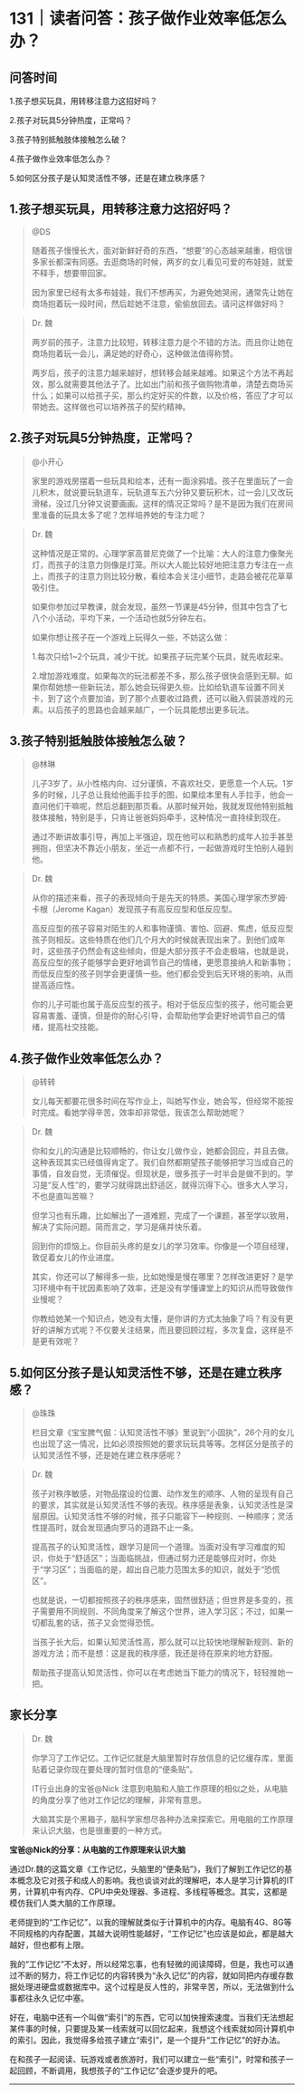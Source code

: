 # 131｜读者问答：孩子做作业效率低怎么办？

## 问答时间

1.孩子想买玩具，用转移注意力这招好吗？

2.孩子对玩具5分钟热度，正常吗？

3.孩子特别抵触肢体接触怎么破？

4.孩子做作业效率低怎么办？

5.如何区分孩子是认知灵活性不够，还是在建立秩序感？

## 1.孩子想买玩具，用转移注意力这招好吗？

> @DS
> 
> 随着孩子慢慢长大，面对新鲜好奇的东西，“想要”的心态越来越重，相信很多家长都深有同感。去逛商场的时候，两岁的女儿看见可爱的布娃娃，就爱不释手，想要带回家。
> 
> 因为家里已经有太多布娃娃，我们不想再买，为避免她哭闹，通常先让她在商场抱着玩一段时间，然后趁她不注意，偷偷放回去。请问这样做好吗？

> Dr. 魏
> 
> 两岁前的孩子，注意力比较短，转移注意力是个不错的方法。而且你让她在商场抱着玩一会儿，满足她的好奇心，这种做法值得称赞。
> 
> 两岁后，孩子的注意力越来越好，想转移会越来越难。如果这个方法不再起效，那么就需要其他法子了。比如出门前和孩子做购物清单，清楚去商场买什么；如果可以给孩子买，那么约定好买的件数，以及价格，答应了才可以带她去。这样做也可以培养孩子的契约精神。

## 2.孩子对玩具5分钟热度，正常吗？

> @小开心
> 
> 家里的游戏房摆着一些玩具和绘本，还有一面涂鸦墙。孩子在里面玩了一会儿积木，就说要玩轨道车，玩轨道车五六分钟又要玩积木，过一会儿又改玩滑梯，没过几分钟又说要画画。这样的情况正常吗？是不是因为我们在房间里准备的玩具太多了呢？怎样培养她的专注力呢？

> Dr. 魏
> 
> 这种情况是正常的。心理学家高普尼克做了一个比喻：大人的注意力像聚光灯，而孩子的注意力则像是灯笼。所以大人能比较好地把注意力专注在一点上，而孩子的注意力则比较分散，看绘本会关注小细节，走路会被花花草草吸引住。
> 
> 如果你参加过早教课，就会发现，虽然一节课是45分钟，但其中包含了七八个小活动，平均下来，一个活动也就5分钟左右。
> 
> 如果你想让孩子在一个游戏上玩得久一些，不妨这么做：
> 
> 1.每次只给1~2个玩具，减少干扰。如果孩子玩完某个玩具，就先收起来。
> 
> 2.增加游戏难度。如果每次的玩法都差不多，那么孩子很快会感到无聊。如果你帮她想一些新玩法，那么她会玩得更久些。比如给轨道车设置不同关卡，到了这个点要加油，到了那个点要收过路费，还可以融入假装游戏的元素。以后孩子的思路也会越来越广，一个玩具能想出更多玩法。

## 3.孩子特别抵触肢体接触怎么破？

> @林琳
> 
> 儿子3岁了，从小性格内向、过分谨慎，不喜欢社交，更愿意一个人玩。1岁多的时候，儿子总让我给他画手拉手的图，如果绘本里有人手拉手，他会一直问他们干嘛呢，然后总翻到那页看。从那时候开始，我就发现他特别抵触肢体接触，特别是手，只肯让爸爸妈妈牵手，这种情况一直持续到现在。
> 
> 通过不断讲故事引导，再加上半强迫，现在他可以和熟悉的成年人拉手甚至拥抱，但坚决不靠近小朋友，坐近一点都不行，一起做游戏时生怕别人碰到他。

> Dr. 魏
> 
> 从你的描述来看，孩子的表现倾向于是先天的特质。美国心理学家杰罗姆·卡根（Jerome Kagan）发现孩子有高反应型和低反应型。
> 
> 高反应型的孩子容易对陌生的人和事物谨慎、害怕、回避、焦虑，低反应型孩子则相反。这些特质在他们几个月大的时候就表现出来了。到他们成年时，这些孩子仍然会有这些倾向，但是大部分孩子不会走极端，也就是说，高反应型的孩子能够学会更好地调节自己的情绪，更愿意接纳人和新事物；而低反应型的孩子则学会更谨慎一些。他们都会受到后天环境的影响，从而提高适应性。
> 
> 你的儿子可能也属于高反应型的孩子。相对于低反应型的孩子，他可能会更容易害羞、谨慎，但是你的耐心引导，会帮助他学会更好地调节自己的情绪，提高社交技能。

## 4.孩子做作业效率低怎么办？

> @转转
> 
> 女儿每天都要花很多时间在写作业上，叫她写作业，她会写，但经常不能按时完成。看她学得辛苦，效率却非常低，我该怎么帮助她呢？

> Dr. 魏
> 
> 你和女儿的沟通是比较顺畅的，你让女儿做作业，她都会回应，并且去做。这种表现其实已经值得肯定了。我们自然都期望孩子能够把学习当成自己的事情，自发自觉，无须催促。但现状是，很多孩子一时半会是做不到的。学习是“反人性”的，要学习就得跳出舒适区，就得沉得下心。很多大人学习，不也是直叫苦嘛？
> 
> 但学习也有乐趣，比如解出了一道难题，完成了一个课题，甚至学以致用，解决了实际问题。简而言之，学习是痛并快乐着。
> 
> 回到你的烦恼上。你目前头疼的是女儿的学习效率。你像是一个项目经理，敦促着女儿的作业进度。
> 
> 其实，你还可以了解得多一些，比如她慢是慢在哪里？怎样改进更好？是学习环境中有干扰因素影响了效率，还是没有学懂课堂上的知识从而导致做作业慢呢？
> 
> 你教给她某一个知识点，她没有太懂，是你讲的方式太抽象了吗？有没有更好的讲解方式呢？不仅要关注结果，而且要回顾过程，多次复盘，这样是不是更有效呢？

## 5.如何区分孩子是认知灵活性不够，还是在建立秩序感？

> @珠珠
> 
> 栏目文章《宝宝脾气倔：认知灵活性不够》里说到“小固执”，26个月的女儿也出现了这一情况，比如必须按照她的要求玩玩具等等。怎样区分是孩子的认知灵活性不够，还是她在建立秩序感呢？

> Dr. 魏
> 
> 孩子对秩序敏感，对物品摆设的位置、动作发生的顺序、人物的呈现有自己的要求，其实就是认知灵活性不够的表现。秩序感是表象，认知灵活性是深层原因。认知灵活性不够的时候，孩子只能容下一种规则、一种顺序；灵活性提高时，就会发现通向罗马的道路不止一条。
> 
> 提高孩子的认知灵活性，跟学习是同一个道理。当面对没有学习难度的知识，你处于“舒适区”；当面临挑战，但通过努力还是能够应对时，你处于“学习区”；当面临的是，超出自己能力范围太多的知识，就处于“恐慌区”。
> 
> 也就是说，一切都按照孩子的秩序感来，固然很舒适；但世界是多变的，孩子需要用不同规则、不同角度来了解这个世界，进入学习区；不过，如果一切都乱套的话，孩子又会觉得恐慌。
> 
> 当孩子长大后，如果认知灵活性高，那么就可以比较快地理解新规则、新的游戏方法；而不是想：这是我的秩序感，我还是待在原来的地方舒服。
> 
> 帮助孩子提高认知灵活性，你可以在考虑她当下能力的情况下，轻轻推她一把。

## 家长分享

> Dr. 魏
> 
> 你学习了工作记忆。工作记忆就是大脑里暂时存放信息的记忆缓存库，里面贴着记录你现在要处理的暂时信息的“便条贴”。
> 
> IT行业出身的宝爸@Nick 注意到电脑和人脑工作原理的相似之处，从电脑的角度分享了他对工作记忆的理解，非常有意思。
> 
> 大脑其实是个黑箱子，脑科学家想尽各种办法来探索它。用电脑的工作原理来认识大脑，也是很重要的一种方式。

 **宝爸@Nick的分享：从电脑的工作原理来认识大脑**

通过Dr.魏的这篇文章《工作记忆，头脑里的“便条贴”》，我们了解到工作记忆的基本概念及它对孩子和成人的影响。我也谈谈对此的理解吧，本人是学习计算机的IT男，计算机中有内存、CPU中央处理器、多进程、多线程等概念。其实，这都是模仿我们人类大脑的工作原理。

老师提到的“工作记忆”，以我的理解就类似于计算机中的内存。电脑有4G、8G等不同规格的内存配置，其越大说明性能越好，“工作记忆”也应该是如此，都是越大越好，但也都有上限。

我的“工作记忆”不太好，所以经常忘事，也有轻微的阅读障碍，但是，我也可以通过不断的努力，将工作记忆的内容转换为“永久记忆”的内容，就如同把内存缓存数据处理进硬盘或数据库中。这个过程是反人性的，非常辛苦，所以，无法做到什么事都往永久记忆中塞。

好在，电脑中还有一个叫做“索引”的东西，它可以加快搜索速度。当我们无法想起某件事的时候，只要提及某一线索就可以回忆起来，我想这个线索就如同计算机中的索引。因此，我觉得多给孩子建立“索引”，是一个提升“工作记忆”的好办法。

在和孩子一起阅读、玩游戏或者旅游时，我们可以建立一些“索引”，时常和孩子一起回顾，不断调用，我想孩子的“工作记忆”会逐步提升的吧。

---
